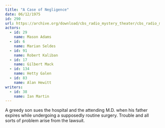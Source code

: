 ```yaml
---
title: "A Case of Negligence"
date: 06/12/1975
id: 290
url: https://archive.org/download/cbs_radio_mystery_theater/cbs_radio_mystery_theater-0251-0300.zip/cbs_radio_mystery_theater-0251-0300%2Fcbsrmt_0290_a_case_of_negligence.mp3
actors:  
  - id: 29
    name: Mason Adams  
  - id: 6
    name: Marian Seldes  
  - id: 91
    name: Robert Kaliban  
  - id: 17
    name: Gilbert Mack  
  - id: 134
    name: Hetty Galen  
  - id: 83
    name: Alan Hewitt
writers:  
  - id: 38
    name: Ian Martin
---
```

A greedy son sues the hospital and the attending M.D. when his father expires while undergoing a supposedly routine surgery. Trouble and all sorts of problem arise from the lawsuit.